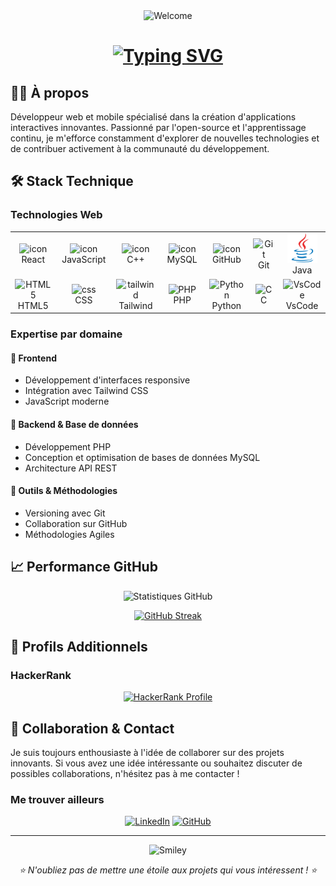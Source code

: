 <div align="center">
  <img src="https://github.com/fnky/fnky/raw/fnky/img/welcome-fire.gif" alt="Welcome" width="300">
</div>

<h1 align="center">
    <a href="https://git.io/typing-svg">
        <img src="https://readme-typing-svg.herokuapp.com?font=Fira+Code&weight=600&size=35&duration=4000&pause=1000&color=F70000&center=true&vCenter=true&random=false&width=500&height=70&lines=Abderrahmane+Ahlallay;D%C3%A9veloppeur+Web+Full+Stack;Passionn%C3%A9+par+l'innovation" alt="Typing SVG"/>
    </a>
</h1>

## 👨‍💻 À propos

Développeur web et mobile spécialisé dans la création d'applications interactives innovantes. Passionné par l'open-source et l'apprentissage continu, je m'efforce constamment d'explorer de nouvelles technologies et de contribuer activement à la communauté du développement.

## 🛠️ Stack Technique

### Technologies Web
<table align="center">
  <tr>
    <td align="center" width="96">
        <img src="https://techstack-generator.vercel.app/react-icon.svg" alt="icon" width="65" height="65" />
      <br>React
    </td>
    <td align="center" width="96">
        <img src="https://techstack-generator.vercel.app/js-icon.svg" alt="icon" width="65" height="65" />
      <br>JavaScript
    </td>
    <td align="center" width="96">
        <img src="https://techstack-generator.vercel.app/cpp-icon.svg" alt="icon" width="65" height="65" />
      <br>C++
    </td>
    <td align="center" width="96">
        <img src="https://techstack-generator.vercel.app/mysql-icon.svg" alt="icon" width="65" height="65" />
      <br>MySQL
    </td>
    <td align="center" width="96">
        <img src="https://techstack-generator.vercel.app/github-icon.svg" alt="icon" width="65" height="65" />
      <br>GitHub
    </td>
    <td align="center" width="96">
        <img src="https://user-images.githubusercontent.com/25181517/192108372-f71d70ac-7ae6-4c0d-8395-51d8870c2ef0.png" width="48" height="48" alt="Git" />
      <br>Git
    </td>
    <td align="center" width="96">
        <img src="https://raw.githubusercontent.com/devicons/devicon/master/icons/java/java-original.svg" width="48" height="48" alt="java" />
      <br>Java
    </td>
  </tr>
  <tr>
    <td align="center" width="96">
        <img src="https://skillicons.dev/icons?i=html" width="48" height="48" alt="HTML5" />
      <br>HTML5
    </td>
    <td align="center" width="96">
        <img src="https://skillicons.dev/icons?i=css" width="48" height="48" alt="css" />
      <br>CSS
    </td>
    <td align="center" width="96">
        <img src="https://skillicons.dev/icons?i=tailwind" width="48" height="48" alt="tailwind" />
      <br>Tailwind
    </td>
    <td align="center" width="96">
        <img src="https://skillicons.dev/icons?i=php" width="48" height="48" alt="PHP" />
      <br>PHP
    </td>
    <td align="center" width="96">
        <img src="https://skillicons.dev/icons?i=python" width="48" height="48" alt="Python" />
      <br>Python
    </td>
    <td align="center" width="96">
        <img src="https://skillicons.dev/icons?i=c" width="48" height="48" alt="C" />
      <br>C
    </td>
    <td align="center" width="96">
        <img src="https://skillicons.dev/icons?i=vscode" width="48" height="48" alt="VsCode" />
      <br>VsCode
    </td>
  </tr>
</table>

### Expertise par domaine

#### 🎨 Frontend
- Développement d'interfaces responsive
- Intégration avec Tailwind CSS
- JavaScript moderne

#### 💽 Backend & Base de données
- Développement PHP
- Conception et optimisation de bases de données MySQL
- Architecture API REST

#### 🔧 Outils & Méthodologies
- Versioning avec Git
- Collaboration sur GitHub
- Méthodologies Agiles

## 📈 Performance GitHub

<div align="center">

![Statistiques GitHub](https://github-readme-stats.vercel.app/api?username=ahlallay&show_icons=true&theme=radical)

[![GitHub Streak](https://github-readme-streak-stats.herokuapp.com?user=ahlallay&theme=dark&locale=fr)](https://git.io/streak-stats)

</div>

## 🌟 Profils Additionnels

### HackerRank
<div align="center">
  <a href="https://www.hackerrank.com/profile/abderrahman_ah" target="_blank">
    <img height="50" src="https://hrcdn.net/community-frontend/assets/favicon-ddc852f75a.png" alt="HackerRank Profile">
  </a>
</div>

## 🤝 Collaboration & Contact

Je suis toujours enthousiaste à l'idée de collaborer sur des projets innovants. Si vous avez une idée intéressante ou souhaitez discuter de possibles collaborations, n'hésitez pas à me contacter !

### Me trouver ailleurs

<div align="center">

[![LinkedIn](https://img.shields.io/badge/LinkedIn-Abderrahmane_Ahlallay-0077B5?style=for-the-badge&logo=linkedin)](https://www.linkedin.com/in/ahlallay/)
[![GitHub](https://img.shields.io/badge/GitHub-Ahlallay-181717?style=for-the-badge&logo=github)](https://github.com/Ahlallay)

</div>

---

<div align="center">
  <img src="https://github.com/fnky/fnky/raw/fnky/img/smile.gif" alt="Smiley" width="60">
  
  *⭐ N'oubliez pas de mettre une étoile aux projets qui vous intéressent ! ⭐*
</div>
